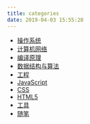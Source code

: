```yaml
---
title: categories
date: 2019-04-03 15:55:28
---
```


* [操作系统](./os/)
* [计算机网络]()
* [编译原理]()
* [数据结构与算法](./algorithms/)
* [工程](./project/)
* [JavaScript](./javascript/)
* [CSS](./css/)
* [HTML5](./html5/)
* [工具](./tools/)
* [随笔](./essay/)
